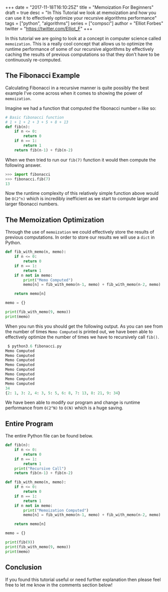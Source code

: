+++
date = "2017-11-18T16:10:25Z"
title = "Memoization For Beginners"
draft = true
desc = "In This Tutorial we look at memoization and how you can use it to effectively optimize your recursive algorithms performance"
tags = ["python", "algorithms"]
series = ["compsci"]
author = "Elliot Forbes"
twitter = "https://twitter.com/Elliot_F"
+++

In this tutorial we are going to look at a concept in computer science called `memoization`. This is a really cool concept that allows us to optimize the runtime performance of some of our recursive algorithms by effectively caching the results of previous computations so that they don't have to be continuously re-computed. 

## The Fibonacci Example

Calculating Fibonacci in a recursive manner is quite possibly the best example I've come across when it comes to showing the power of `memoization`.  

Imagine we had a function that computed the fibonacci number `n` like so:

~~~py
# Basic fibonacci function
# 1 + 1 + 2 + 3 + 5 + 8 + 13
def fib(n):
    if n <= 0:
        return 0
    if n == 1:
        return 1
    return fib(n-1) + fib(n-2)
~~~

When we then tried to run our `fib(7)` function it would then compute the following answer.

~~~py
>>> import fibonacci
>>> fibonacci.fib(7)
13
~~~

Now the runtime complexity of this relatively simple function above would be `O(2^n)` which is incredibly inefficient as we start to compute larger and larger fibonacci numbers.

## The Memoization Optimization

Through the use of `memoization` we could effectively store the results of previous computations. In order to store our results we will use a `dict` in Python.

~~~py
def fib_with_memo(n, memo):
    if n <= 0:
        return 0
    if n == 1:
        return 1
    if n not in memo: 
        print("Memo Computed")
        memo[n] = fib_with_memo(n-1, memo) + fib_with_memo(n-2, memo)

    return memo[n]

memo = {}

print(fib_with_memo(9, memo))
print(memo)
~~~  

When you run this you should get the following output. As you can see from the number of times `Memo Computed` is printed out, we have been able to effectively optimize the number of times we have to recursively call `fib()`. 

~~~py
 $ python3.6 fibonacci.py
Memo Computed
Memo Computed
Memo Computed
Memo Computed
Memo Computed
Memo Computed
Memo Computed
Memo Computed
34
{2: 1, 3: 2, 4: 3, 5: 5, 6: 8, 7: 13, 8: 21, 9: 34}
~~~

We have been able to modify our program and change is runtime performance from `O(2^N)` to `O(N)` which is a huge saving.

## Entire Program

The entire Python file can be found below. 

~~~py
def fib(n):
    if n <= 0:
        return 0
    if n == 1:
        return 1
    print("Recursive Call")
    return fib(n-1) + fib(n-2)

def fib_with_memo(n, memo):
    if n <= 0:
        return 0
    if n == 1:
        return 1
    if n not in memo: 
        print("Memoization Computed")
        memo[n] = fib_with_memo(n-1, memo) + fib_with_memo(n-2, memo)

    return memo[n]

memo = {}

print(fib(9))
print(fib_with_memo(9, memo))
print(memo)
~~~

## Conclusion

If you found this tutorial useful or need further explanation then please feel free to let me know in the comments section below!